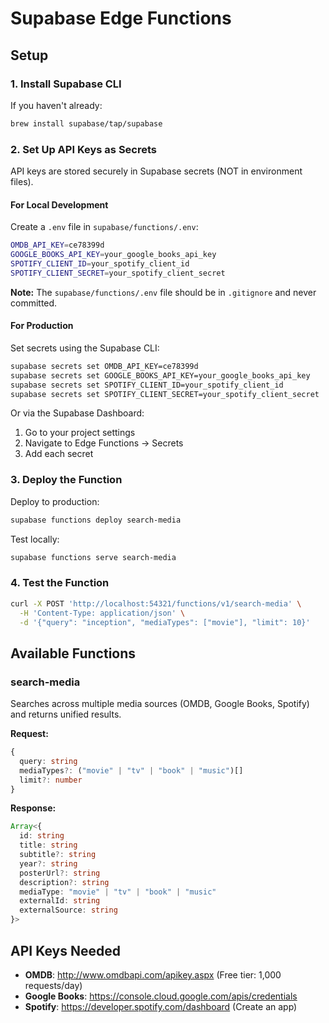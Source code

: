 # Supabase Edge Functions

## Setup

### 1. Install Supabase CLI

If you haven't already:

```bash
brew install supabase/tap/supabase
```

### 2. Set Up API Keys as Secrets

API keys are stored securely in Supabase secrets (NOT in environment files).

#### For Local Development

Create a `.env` file in `supabase/functions/.env`:

```bash
OMDB_API_KEY=ce78399d
GOOGLE_BOOKS_API_KEY=your_google_books_api_key
SPOTIFY_CLIENT_ID=your_spotify_client_id
SPOTIFY_CLIENT_SECRET=your_spotify_client_secret
```

**Note:** The `supabase/functions/.env` file should be in `.gitignore` and never committed.

#### For Production

Set secrets using the Supabase CLI:

```bash
supabase secrets set OMDB_API_KEY=ce78399d
supabase secrets set GOOGLE_BOOKS_API_KEY=your_google_books_api_key
supabase secrets set SPOTIFY_CLIENT_ID=your_spotify_client_id
supabase secrets set SPOTIFY_CLIENT_SECRET=your_spotify_client_secret
```

Or via the Supabase Dashboard:

1. Go to your project settings
2. Navigate to Edge Functions → Secrets
3. Add each secret

### 3. Deploy the Function

Deploy to production:

```bash
supabase functions deploy search-media
```

Test locally:

```bash
supabase functions serve search-media
```

### 4. Test the Function

```bash
curl -X POST 'http://localhost:54321/functions/v1/search-media' \
  -H 'Content-Type: application/json' \
  -d '{"query": "inception", "mediaTypes": ["movie"], "limit": 10}'
```

## Available Functions

### search-media

Searches across multiple media sources (OMDB, Google Books, Spotify) and returns unified results.

**Request:**

```typescript
{
  query: string
  mediaTypes?: ("movie" | "tv" | "book" | "music")[]
  limit?: number
}
```

**Response:**

```typescript
Array<{
  id: string
  title: string
  subtitle?: string
  year?: string
  posterUrl?: string
  description?: string
  mediaType: "movie" | "tv" | "book" | "music"
  externalId: string
  externalSource: string
}>
```

## API Keys Needed

- **OMDB**: <http://www.omdbapi.com/apikey.aspx> (Free tier: 1,000 requests/day)
- **Google Books**: <https://console.cloud.google.com/apis/credentials>
- **Spotify**: <https://developer.spotify.com/dashboard> (Create an app)
